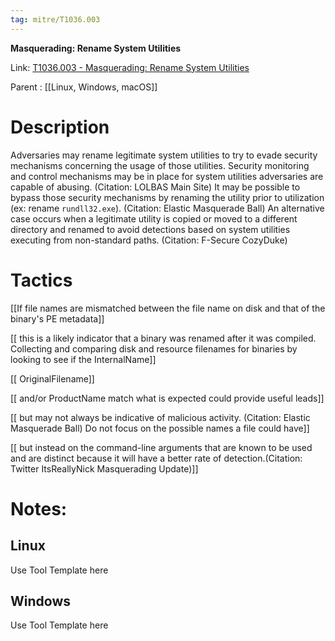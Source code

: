 ```yaml
---
tag: mitre/T1036.003
---
```


**Masquerading: Rename System Utilities**

Link: [T1036.003 - Masquerading: Rename System Utilities](https://attack.mitre.org/techniques/T1036/003)

Parent : [[Linux, Windows, macOS]]


# Description

Adversaries may rename legitimate system utilities to try to evade security mechanisms concerning the usage of those utilities. Security monitoring and control mechanisms may be in place for system utilities adversaries are capable of abusing. (Citation: LOLBAS Main Site) It may be possible to bypass those security mechanisms by renaming the utility prior to utilization (ex: rename <code>rundll32.exe</code>). (Citation: Elastic Masquerade Ball) An alternative case occurs when a legitimate utility is copied or moved to a different directory and renamed to avoid detections based on system utilities executing from non-standard paths. (Citation: F-Secure CozyDuke)

# Tactics


[[If file names are mismatched between the file name on disk and that of the binary's PE metadata]]

[[ this is a likely indicator that a binary was renamed after it was compiled. Collecting and comparing disk and resource filenames for binaries by looking to see if the InternalName]]

[[ OriginalFilename]]

[[ and/or ProductName match what is expected could provide useful leads]]

[[ but may not always be indicative of malicious activity. (Citation: Elastic Masquerade Ball) Do not focus on the possible names a file could have]]

[[ but instead on the command-line arguments that are known to be used and are distinct because it will have a better rate of detection.(Citation: Twitter ItsReallyNick Masquerading Update)]]


# Notes:

## Linux

Use Tool Template here

## Windows

Use Tool Template here